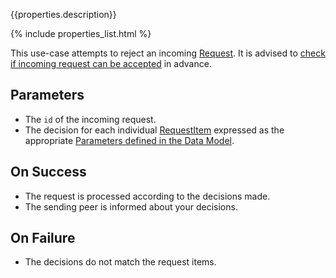 {{properties.description}}

{% include properties_list.html %}

This use-case attempts to reject an incoming [Request](/integrate/data-model-overview#request).
It is advised to [check if incoming request can be accepted](/use-case-consumption-check-if-incoming-request-can-be-rejected)
in advance.

## Parameters

- The `id` of the incoming request.
- The decision for each individual [RequestItem](/integrate/data-model-overview#request)
  expressed as the appropriate [Parameters defined in the Data Model](/integrate/requests-and-requestitems).

## On Success

- The request is processed according to the decisions made.
- The sending peer is informed about your decisions.

## On Failure

- The decisions do not match the request items.
